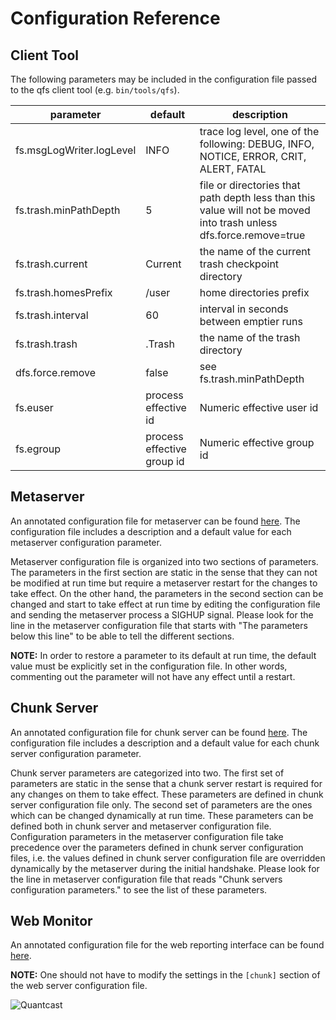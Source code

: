 Configuration Reference
=======================

Client Tool
-----------
The following parameters may be included in the configuration file passed to the
qfs client tool (e.g. `bin/tools/qfs`).

| parameter                               | default  |  description                                             |
| ---------                               | -------  |  -----------                                             |
| fs.msgLogWriter.logLevel | INFO | trace log level, one of the following: DEBUG, INFO, NOTICE, ERROR, CRIT, ALERT, FATAL
| fs.trash.minPathDepth | 5 | file or directories that path depth less than this value will not be moved into trash unless dfs.force.remove=true
| fs.trash.current | Current | the name of the current trash checkpoint directory
| fs.trash.homesPrefix | /user | home directories prefix
| fs.trash.interval | 60 | interval in seconds between emptier runs
| fs.trash.trash | .Trash | the name of the trash directory
| dfs.force.remove | false | see fs.trash.minPathDepth
| fs.euser | process effective id | Numeric effective user id
| fs.egroup | process effective group id | Numeric effective group id

Metaserver
----------
An annotated configuration file for metaserver can be found
[here](https://github.com/quantcast/qfs/blob/master/conf/MetaServer.prp).
The configuration file includes a description and a default value for each 
metaserver configuration parameter.

Metaserver configuration file is organized into two sections of parameters. The
parameters in the first section are static in the sense that they can not be
modified at run time but require a metaserver restart for the changes
to take effect. On the other hand, the parameters in the second section
can be changed and start to take effect at run time by editing the configuration
file and sending the metaserver process a SIGHUP signal.
Please look for the line in the metaserver configuration file
that starts with "The parameters below this line" to be able to tell
the different sections.

**NOTE:** In order to restore a parameter to its default at run time, the
default value must be explicitly set in the configuration file.  In other
words, commenting out the parameter will not have any effect until a
restart.

Chunk Server
------------

An annotated configuration file for chunk server can be found
[here](https://github.com/quantcast/qfs/blob/master/conf/ChunkServer.prp).
The configuration file includes a description and a default value for each 
chunk server configuration parameter.

Chunk server parameters are categorized into two.
The first set of parameters are static in the sense
that a chunk server restart is required for any changes on them
to take effect. These parameters are defined in chunk server
configuration file only. The second set of parameters
are the ones which can be changed dynamically at run time.
These parameters can be defined both in chunk server
and metaserver configuration file. Configuration parameters
in the metaserver configuration file take precedence over the parameters
defined in chunk server configuration files, i.e. the
values defined in chunk server configuration file are overridden
dynamically by the metaserver during the initial handshake.
Please look for the line in metaserver configuration file
that reads "Chunk servers configuration parameters." to see
the list of these parameters.

Web Monitor
-----------

An annotated configuration file for the web reporting interface can be
found [here](https://github.com/quantcast/qfs/blob/master/webui/server.conf).

**NOTE:** One should not have to modify the settings in the `[chunk]` section of the web
server configuration file.

![Quantcast](//pixel.quantserve.com/pixel/p-9fYuixa7g_Hm2.gif?labels=opensource.qfs.wiki)
